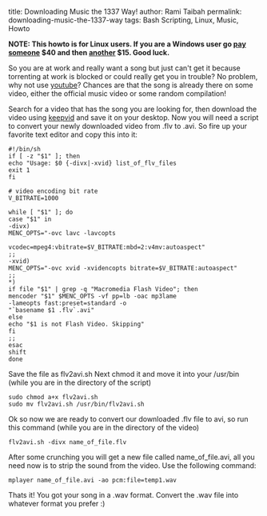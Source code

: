 title: Downloading Music the 1337 Way!
author: Rami Taibah 
permalink: downloading-music-the-1337-way
tags: Bash Scripting, Linux, Music, Howto

**NOTE: This howto is for Linux users. If you are a Windows user go [pay someone](http://www.flvsoft.com/flv_to_video/purchase.html) $40 and then [another](http://www.avi2divx.com/extract-audio.htm) $15. Good luck.**

So you are at work and really want a song but just can't get it because torrenting at work is blocked or could really get you in trouble? No problem, why not use [youtube](http://youtube.com)? Chances are that the song is already there on some video, either the official music video or some random compilation!

Search for a video that has the song you are looking for, then download the video using [keepvid](http://keepvid.com) and save it on your desktop. Now you will need a script to convert your newly downloaded video from .flv to .avi. So fire up your favorite text editor and copy this into it:

    #!/bin/sh  
    if [ -z "$1" ]; then
    echo "Usage: $0 {-divx|-xvid} list_of_flv_files 
    exit 1 
    fi

    # video encoding bit rate  
    V_BITRATE=1000

    while [ "$1" ]; do 
    case "$1" in 
    -divx) 
    MENC_OPTS="-ovc lavc -lavcopts 

    vcodec=mpeg4:vbitrate=$V_BITRATE:mbd=2:v4mv:autoaspect" 
    ;; 
    -xvid) 
    MENC_OPTS="-ovc xvid -xvidencopts bitrate=$V_BITRATE:autoaspect"
    ;;
    *)
    if file "$1" | grep -q "Macromedia Flash Video"; then
    mencoder "$1" $MENC_OPTS -vf pp=lb -oac mp3lame
    -lameopts fast:preset=standard -o
    "`basename $1 .flv`.avi"
    else
    echo "$1 is not Flash Video. Skipping"
    fi
    ;;
    esac
    shift
    done

Save the file as flv2avi.sh Next chmod it and move it into your /usr/bin (while you are in the directory of the script)
 
    sudo chmod a+x flv2avi.sh
    sudo mv flv2avi.sh /usr/bin/flv2avi.sh

Ok so now we are ready to convert our downloaded .flv file to avi, so run this command (while you are in the directory of the video)

    flv2avi.sh -divx name_of_file.flv

After some crunching you will get a new file called name_of_file.avi, all you need now is to strip the sound from the video. Use the following command:

    mplayer name_of_file.avi -ao pcm:file=temp1.wav 

Thats it! You got your song in a .wav format. Convert the .wav file into whatever format you prefer :)
